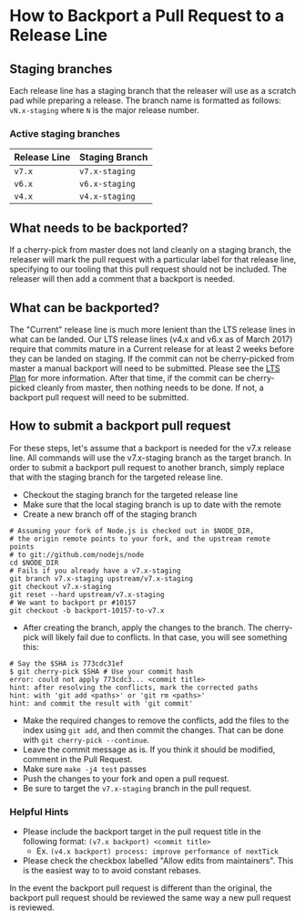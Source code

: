 # How to Backport a Pull Request to a Release Line

## Staging branches

Each release line has a staging branch that the releaser will use as a scratch
pad while preparing a release. The branch name is formatted as follows:
`vN.x-staging` where `N` is the major release number.

### Active staging branches

| Release Line | Staging Branch |
| ------------ | -------------- |
| `v7.x`       | `v7.x-staging` |
| `v6.x`       | `v6.x-staging` |
| `v4.x`       | `v4.x-staging` |

## What needs to be backported?

If a cherry-pick from master does not land cleanly on a staging branch, the
releaser will mark the pull request with a particular label for that release
line, specifying to our tooling that this pull request should not be included.
The releaser will then add a comment that a backport is needed.

## What can be backported?

The "Current" release line is much more lenient than the LTS release lines in
what can be landed. Our LTS release lines (v4.x and v6.x as of March 2017)
require that commits mature in a Current release for at least 2 weeks before
they can be landed on staging. If the commit can not be cherry-picked from
master a manual backport will need to be submitted. Please see the [LTS Plan][]
for more information. After that time, if the commit can be cherry-picked
cleanly from master, then nothing needs to be done. If not, a backport pull
request will need to be submitted.

## How to submit a backport pull request

For these steps, let's assume that a backport is needed for the v7.x release
line. All commands will use the v7.x-staging branch as the target branch.
In order to submit a backport pull request to another branch, simply replace
that with the staging branch for the targeted release line.

* Checkout the staging branch for the targeted release line
* Make sure that the local staging branch is up to date with the remote
* Create a new branch off of the staging branch

```shell
# Assuming your fork of Node.js is checked out in $NODE_DIR,
# the origin remote points to your fork, and the upstream remote points
# to git://github.com/nodejs/node
cd $NODE_DIR
# Fails if you already have a v7.x-staging
git branch v7.x-staging upstream/v7.x-staging
git checkout v7.x-staging
git reset --hard upstream/v7.x-staging
# We want to backport pr #10157
git checkout -b backport-10157-to-v7.x
```

* After creating the branch, apply the changes to the branch. The cherry-pick
  will likely fail due to conflicts. In that case, you will see something this:

```shell
# Say the $SHA is 773cdc31ef
$ git cherry-pick $SHA # Use your commit hash
error: could not apply 773cdc3... <commit title>
hint: after resolving the conflicts, mark the corrected paths
hint: with 'git add <paths>' or 'git rm <paths>'
hint: and commit the result with 'git commit'
```

* Make the required changes to remove the conflicts, add the files to the index
  using `git add`, and then commit the changes. That can be done with
  `git cherry-pick --continue`.
* Leave the commit message as is. If you think it should be modified, comment
  in the Pull Request.
* Make sure `make -j4 test` passes
* Push the changes to your fork and open a pull request.
* Be sure to target the `v7.x-staging` branch in the pull request.

### Helpful Hints

* Please include the backport target in the pull request title in the following
  format: `(v7.x backport) <commit title>`
  * Ex. `(v4.x backport) process: improve performance of nextTick`
* Please check the checkbox labelled "Allow edits from maintainers".
  This is the easiest way to to avoid constant rebases.

In the event the backport pull request is different than the original,
the backport pull request should be reviewed the same way a new pull request
is reviewed.

[LTS Plan]: https://github.com/nodejs/LTS#lts-plan
